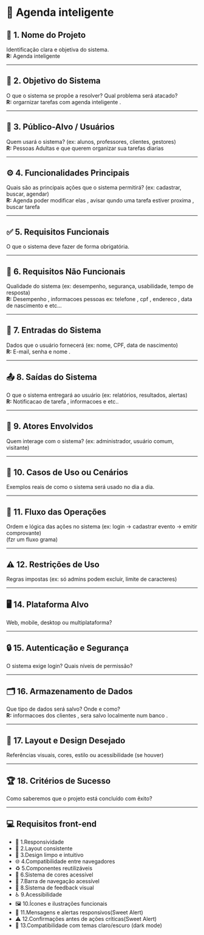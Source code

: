 # 📅 Agenda inteligente 

## 📌 1. Nome do Projeto  
Identificação clara e objetiva do sistema.  
**R:** Agenda inteligente

---

## 🎯 2. Objetivo do Sistema  
O que o sistema se propõe a resolver? Qual problema será atacado?  
**R:** orgarnizar tarefas com agenda inteligente .

---

## 👥 3. Público-Alvo / Usuários  
Quem usará o sistema? (ex: alunos, professores, clientes, gestores)  
**R:** Pessoas Adultas e que querem organizar sua tarefas diarias

---

## ⚙️ 4. Funcionalidades Principais  
Quais são as principais ações que o sistema permitirá? (ex: cadastrar, buscar, agendar)  
**R:** Agenda poder modificar elas , avisar qundo uma tarefa estiver proxima , buscar tarefa

---

## ✅ 5. Requisitos Funcionais  
O que o sistema deve fazer de forma obrigatória.

---

## 🚀 6. Requisitos Não Funcionais  
Qualidade do sistema (ex: desempenho, segurança, usabilidade, tempo de resposta)  
**R:** Desempenho , informacoes pessoas ex: telefone , cpf , endereco , data de nascimento  e etc...

---

## 📝 7. Entradas do Sistema  
Dados que o usuário fornecerá (ex: nome, CPF, data de nascimento)  
**R:** E-mail, senha e nome .

---

## 📤 8. Saídas do Sistema  
O que o sistema entregará ao usuário (ex: relatórios, resultados, alertas)  
**R:** Notificacao de tarefa , informacoes  e etc..

---

## 👤 9. Atores Envolvidos  
Quem interage com o sistema? (ex: administrador, usuário comum, visitante)

---

## 📌 10. Casos de Uso ou Cenários  
Exemplos reais de como o sistema será usado no dia a dia.

---

## 🔄 11. Fluxo das Operações  
Ordem e lógica das ações no sistema (ex: login → cadastrar evento → emitir comprovante)  
(fzr um fluxo grama)

---

## ⚠️ 12. Restrições de Uso  
Regras impostas (ex: só admins podem excluir, limite de caracteres)

---

## 🖥️ 14. Plataforma Alvo  
Web, mobile, desktop ou multiplataforma?

---

## 🔒 15. Autenticação e Segurança  
O sistema exige login? Quais níveis de permissão?

---

## 🗂️ 16. Armazenamento de Dados  
Que tipo de dados será salvo? Onde e como?  
**R:** informacoes dos clientes , sera salvo localmente  num banco .

---

## 🎨 17. Layout e Design Desejado  
Referências visuais, cores, estilo ou acessibilidade (se houver)

---

## 🏆 18. Critérios de Sucesso  
Como saberemos que o projeto está concluído com êxito?

---

## 💻 Requisitos front-end
- 🧩 1.Responsividade
- 🧱 2.Layout consistente
- 🧼 3.Design limpo e intuitivo
- 🌐 4.Compatibilidade entre navegadores
- ♻️ 5.Componentes reutilizáveis
- 🎨 6.Sistema de cores acessível
- 🧭 7.Barra de navegação acessível
- 🔁 8.Sistema de feedback visual
- ♿ 9.Acessibilidade
- 🖼️ 10.Ícones e ilustrações funcionais
- 📱 11.Mensagens e alertas responsivos(Sweet Alert)
- ⚠️ 12.Confirmações antes de ações críticas(Sweet Alert)
- 🌙 13.Compatibilidade com temas claro/escuro (dark mode)
